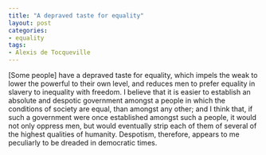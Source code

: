 ```yaml
---
title: "A depraved taste for equality"
layout: post
categories:
- equality
tags:
- Alexis de Tocqueville
---
```


\[Some people\] have a depraved taste for equality, which impels the weak to lower the powerful to their own level, and reduces men to prefer equality in slavery to inequality with freedom. I believe that it is easier to establish an absolute and despotic government amongst a people in which the conditions of society are equal, than amongst any other; and I think that, if such a government were once established amongst such a people, it would not only oppress men, but would eventually strip each of them of several of the highest qualities of humanity. Despotism, therefore, appears to me peculiarly to be dreaded in democratic times.